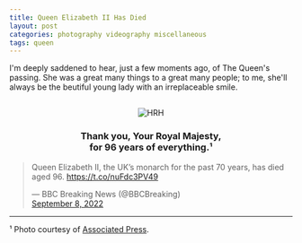 ```yaml
---
title: Queen Elizabeth II Has Died
layout: post
categories: photography videography miscellaneous
tags: queen
---
```


I'm deeply saddened to hear, just a few moments ago,  of The Queen's passing. She was a great many things to a great many people; to me, she'll always be the beutiful young lady with an irreplaceable smile.

<center>
<img style="padding-top: 15px;" src="https://upload.wikimedia.org/wikipedia/commons/thumb/7/7e/Queen_Elizabeth_II_-_1953-Dress.JPG/404px-Queen_Elizabeth_II_-_1953-Dress.JPG?20151120220926" class="align-center" alt="HRH"></center>

<h3><p style="text-align:center;">
Thank you, Your Royal Majesty,<br>for 96 years of everything.¹</p></h3>

<p>
<blockquote class="twitter-tweet"><p lang="en" dir="ltr">Queen Elizabeth II, the UK’s monarch for the past 70 years, has died aged 96. <a href="https://t.co/nuFdc3PV49">https://t.co/nuFdc3PV49</a></p>&mdash; BBC Breaking News (@BBCBreaking) <br> <a href="https://twitter.com/BBCBreaking/status/1567928789551792128?ref_src=twsrc%5Etfw">September 8, 2022</a></blockquote>
</p>
<hr>
¹ Photo courtesy of <a href="https://commons.m.wikimedia.org/wiki/File:Queen_Elizabeth_II_-_1953-Dress.JPG">Associated Press</a>.
